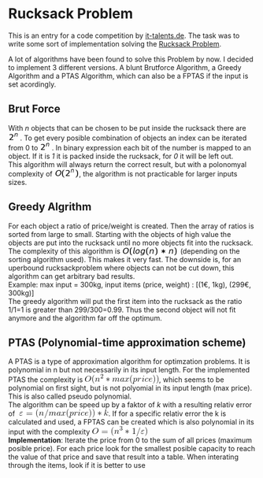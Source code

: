 # Rucksack Problem

This is an entry for a code competition by <a href="https://www.it-talents.de/foerderung/code-competition/code-competition-05-2017">it-talents.de</a>. The task was to write some sort of implementation solving the <a href="https://en.wikipedia.org/wiki/Knapsack_problem">Rucksack Problem</a>.

A lot of algorithms have been found to solve this Problem by now. I decided to implement 3 different versions. A blunt Brutforce Algorithm, a Greedy Algorithm and a PTAS Algorithm, which can also be a FPTAS if the input is set acordingly. 

## Brut Force
With <i>n</i> objects that can be chosen to be put inside the rucksack there are <img src="rucksack-algo/assets/images/pow2n.png"></img>. To get every posible combination of objects an index can be iterated from 0 to <img src="rucksack-algo/assets/images/pow2n.png"></img>. In binary expression each bit of the number is mapped to an object. If it is <i>1</i> it is packed inside the rucksack, for <i>0</i> it will be left out.<br>
This algorithm will always return the correct result, but with a polonomyal complexity of <img style="margin-bottom: -3px;" src="rucksack-algo/assets/images/opow2n.png"></img>, the algorithm is not practicable for larger inputs sizes. <br>

## Greedy Algrithm
For each object a ratio of price/weight is created. Then the array of ratios is sorted from large to small. Starting with the objects of high value the objects are put into the rucksack until no more objects fit into the rucksack. The complexity of this algorithm is <img style="margin-bottom: -5px;" src="rucksack-algo/assets/images/olognn.png"></img> (depending on the sorting algorithm used). This makes it very fast. The downside is, for an uperbound rucksackproblem where objects can not be cut down, this algorithm can get arbitrary bad results. <br>
Example: max input = 300kg, input items (price, weight) : [(1€, 1kg), (299€, 300kg)]<br> The greedy algorithm will put the first item into the rucksack as the ratio 1/1=1 is greater than 299/300=0.99. Thus the second object will not fit anymore and the algorithm far off the optimum. <br>

## PTAS (Polynomial-time approximation scheme)
A PTAS is a type of approximation algorithm for optimzation problems. It is polynomial in n but not necessarily in its input length. For the implemented PTAS the complexity is <img style="margin-bottom: -3px;" src="rucksack-algo/assets/images/CodeCogsEqn.gif"></img>, which seems to be polynomial on first sight, but is not polyomial in its input length (max price). This is also called pseudo polynomial. <br>
The algorithm can be speed up by a faktor of <i>k</i> with a resulting relativ error of   <img style="margin-left: 4px;margin-bottom: -4px;" src="rucksack-algo/assets/images/CodeCogsEqn2.gif"></img>. If for a specific relativ error the k is calculated and used, a FPTAS can be created which is also polynomial in its input with the complexity <img style="margin-bottom: -4px;" src="rucksack-algo/assets/images/CodeCogsEqn3.gif"></img><br>
<b>Implementation</b>: Iterate the price from 0 to the sum of all prices (maximum posible price). For each price look for the smallest posible capacity to reach the value of that price and save that result into a table. When interating through the items, look if it is better to use 
